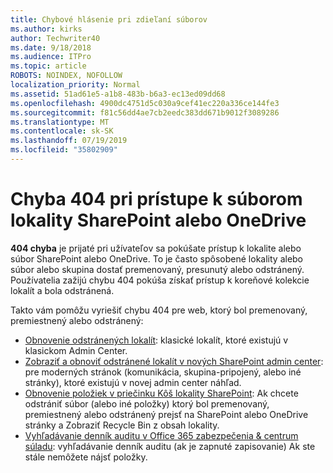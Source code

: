 ```yaml
---
title: Chybové hlásenie pri zdieľaní súborov
ms.author: kirks
author: Techwriter40
ms.date: 9/18/2018
ms.audience: ITPro
ms.topic: article
ROBOTS: NOINDEX, NOFOLLOW
localization_priority: Normal
ms.assetid: 51ad61e5-a1b8-483b-b6a3-ec13ed09dd68
ms.openlocfilehash: 4900dc4751d5c030a9cef41ec220a336ce144fe3
ms.sourcegitcommit: f81c56dd4ae7cb2eedc383dd671b9012f3089286
ms.translationtype: MT
ms.contentlocale: sk-SK
ms.lasthandoff: 07/19/2019
ms.locfileid: "35802909"
---
```

# <a name="error-404-when-accessing-files-in-sharepoint-or-onedrive"></a>Chyba 404 pri prístupe k súborom lokality SharePoint alebo OneDrive

**404 chyba** je prijaté pri užívateľov sa pokúšate prístup k lokalite alebo súbor SharePoint alebo OneDrive. To je často spôsobené lokality alebo súbor alebo skupina dostať premenovaný, presunutý alebo odstránený.
Používatelia zažijú chybu 404 pokúša získať prístup k koreňové kolekcie lokalít a bola odstránená.

Takto vám pomôžu vyriešiť chybu 404 pre web, ktorý bol premenovaný, premiestnený alebo odstránený:

- [Obnovenie odstránených lokalít](https://docs.microsoft.com/sharepoint/restore-deleted-site-collection): klasické lokalít, ktoré existujú v klasickom Admin Center.
- [Zobraziť a obnoviť odstránené lokalít v nových SharePoint admin center](https://docs.microsoft.com/sharepoint/view-and-restore-deleted-sites-in-new-admin-center): pre moderných stránok (komunikácia, skupina-pripojený, alebo iné stránky), ktoré existujú v novej admin center náhľad.
- [Obnovenie položiek v priečinku Kôš lokality SharePoint](https://support.office.com/article/Restore-items-in-the-Recycle-Bin-of-a-SharePoint-site-6df466b6-55f2-4898-8d6e-c0dff851a0be): Ak chcete odstrániť súbor (alebo iné položky) ktorý bol premenovaný, premiestnený alebo odstránený prejsť na SharePoint alebo OneDrive stránky a Zobraziť Recycle Bin z obsah lokality.
- [Vyhľadávanie denník auditu v Office 365 zabezpečenia &amp; centrum súladu](https://support.office.com/client/search-the-audit-log-in-the-office-365-security-compliance-center-0d4d0f35-390b-4518-800e-0c7ec95e946c): vyhľadávanie denník auditu (ak je zapnuté zapisovanie) Ak ste stále nemôžete nájsť položky.




    

